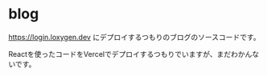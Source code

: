 # blog
https://login.loxygen.dev にデプロイするつもりのブログのソースコードです。

Reactを使ったコードをVercelでデプロイするつもりでいますが、まだわかんないです。

